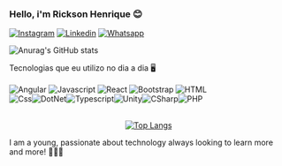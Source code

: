### Hello, i'm Rickson Henrique 😊


[![Instagram](https://img.shields.io/badge/Instagram-E4405F?style=for-the-badge&logo=instagram&logoColor=white)](https://www.instagram.com/henriiquerick/)
[![Linkedin](https://img.shields.io/badge/LinkedIn-0077B5?style=for-the-badge&logo=linkedin&logoColor=white)](https://www.linkedin.com/in/rickson-henrique-570109219/)
[![Whatsapp](https://img.shields.io/badge/WhatsApp-25D366?style=for-the-badge&logo=whatsapp&logoColor=white)](https://contate.me/henriiquerick)


![Anurag's GitHub stats](https://github-readme-stats.vercel.app/api?username=henriiquerick&show_icons=true&theme=dark)


Tecnologias que eu utilizo no dia a dia 🖥️

<div style="text-align: center; display: inline-block;>

<img align="center" alt="JQuery" src="https://img.shields.io/badge/jQuery-0769AD?style=for-the-badge&logo=jquery&logoColor=whitee">

<img align="center" alt="Angular" src="https://img.shields.io/badge/Angular-DD0031?style=for-the-badge&logo=angular&logoColor=white">

<img align="center" alt="Javascript" src="https://img.shields.io/badge/JavaScript-323330?style=for-the-badge&logo=javascript&logoColor=F7DF1E">

<img align="center" alt="React" src="https://img.shields.io/badge/React-20232A?style=for-the-badge&logo=react&logoColor=61DAFB">

<img align="center" alt="Bootstrap" src="https://img.shields.io/badge/Bootstrap-563D7C?style=for-the-badge&logo=bootstrap&logoColor=white">

<img align="center" alt="HTML" src="https://img.shields.io/badge/HTML5-E34F26?style=for-the-badge&logo=html5&logoColor=white">


</div>

<div style="text-align: center; display: flex; width: 500px;">

<img align="center" alt="Css" src="https://img.shields.io/badge/CSS-239120?&style=for-the-badge&logo=css3&logoColor=white">

<img align="center" alt="DotNet" src="https://img.shields.io/badge/.NET-5C2D91?style=for-the-badge&logo=.net&logoColor=white">

<img align="center" alt="Typescript" src="https://img.shields.io/badge/TypeScript-007ACC?style=for-the-badge&logo=typescript&logoColor=white">

<img align="center" alt="Unity" src="https://img.shields.io/badge/Unity-100000?style=for-the-badge&logo=unity&logoColor=white">
                                                                                                                            
<img align="center" alt="CSharp" src="https://img.shields.io/badge/C%23-239120?style=for-the-badge&logo=c-sharp&logoColor=white">
                                                                                                                                
<img align="center" alt="PHP" src="https://img.shields.io/badge/PHP-777BB4?style=for-the-badge&logo=php&logoColor=white">
                                                                                                                                
</div>
<br>
<div style="text-align: center">

[![Top Langs](https://github-readme-stats.vercel.app/api/top-langs/?username=henriiquerick&layout=compact)](https://github.com/anuraghazra/github-readme-stats)

</div>


I am a young, passionate about technology always looking to learn more and more! 🧠🙅‍♂️

